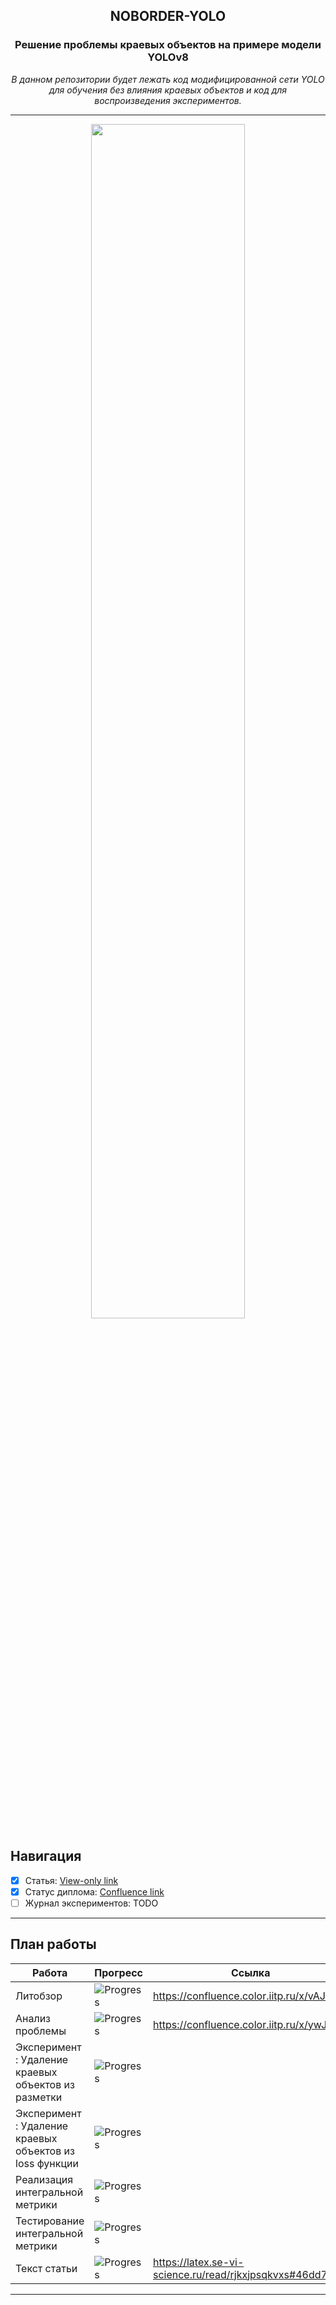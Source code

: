 <div align="center" >
    <h2>NOBORDER-YOLO</h2>
    <h3>Решение проблемы краевых объектов на примере модели YOLOv8</h3>
    <p><i>В данном репозитории будет лежать код модифицированной сети YOLO для обучения без влияния краевых объектов и код для воспроизведения экспериментов.</i></p>
</div>

---

<div align="center" >
<img src="https://progress-bar.xyz/16/?width=500&prefix=Диплом%20готов%20на%20" width=70% />
</div>

## Навигация

- [x] Статья: [View-only link](https://latex.se-vi-science.ru/read/rjkxjpsqkvxs#46dd79)
- [x] Статус диплома: [Confluence link](https://confluence.color.iitp.ru/x/ugJUAQ)
- [ ] Журнал экспериментов: TODO

---

## План работы

| Работа | Прогресс | Ссылка |
| --- | --- | --- |
| Литобзор |  ![Progress](https://progress-bar.xyz/20/) | https://confluence.color.iitp.ru/x/vAJUAQ |
| Анализ проблемы | ![Progress](https://progress-bar.xyz/100/) | https://confluence.color.iitp.ru/x/ywJUAQ |
| Эксперимент : Удаление краевых объектов из разметки | ![Progress](https://progress-bar.xyz/30/) | |
| Эксперимент : Удаление краевых объектов из loss функции | ![Progress](https://progress-bar.xyz/0/) | |
| Реализация интегральной метрики | ![Progress](https://progress-bar.xyz/90/) | |
| Тестирование интегральной метрики | ![Progress](https://progress-bar.xyz/0/) | |
| Текст статьи | ![Progress](https://progress-bar.xyz/10/) | https://latex.se-vi-science.ru/read/rjkxjpsqkvxs#46dd79 |

---
